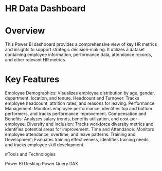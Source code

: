 # HR Data Dashboard

# Overview

This Power BI dashboard provides a comprehensive view of key HR metrics and insights to support strategic decision-making. It utilizes a dataset containing employee information, performance data, attendance records, and other relevant HR metrics.

# Key Features

Employee Demographics: Visualizes employee distribution by age, gender, department, location, and tenure.
Headcount and Turnover: Tracks employee headcount, attrition rates, and reasons for leaving.
Performance Management: Monitors employee performance, identifies top and bottom performers, and tracks performance improvement.
Compensation and Benefits: Analyzes salary trends, benefits utilization, and cost-per-employee.
Diversity and Inclusion: Tracks workforce diversity metrics and identifies potential areas for improvement.
Time and Attendance: Monitors employee attendance, overtime, and leave patterns.
Training and Development: Evaluates training effectiveness, identifies training needs, and tracks employee skill development.

#Tools and Technologies

Power BI Desktop
Power Query
DAX
